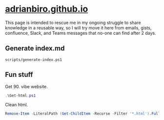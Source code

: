 # [adrianbiro.github.io](https://adrianbiro.github.io/)

This page is intended to rescue me in my ongoing struggle to share knowledge in a reusable way, so I will try move it here from emails, gists, confluence, Slack, and Teams messages that no-one can find after 2 days.

## Generate index.md
`scripts/generate-index.ps1`
## Fun stuff
Get 90. vibe website.
```powershell
.\Get-html.ps1
```
Clean html.
```powershell
Remove-Item -LiteralPath (Get-ChildItem -Recurse -Filter '*.html').FullName
```
